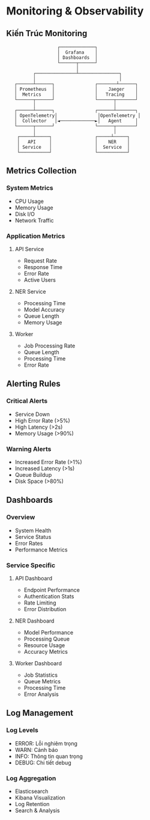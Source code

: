 # Monitoring & Observability

## Kiến Trúc Monitoring

```
                   ┌─────────────┐
                   │  Grafana    │
                   │ Dashboards  │
                   └──────┬──────┘
                          │
          ┌───────────────┴───────────────┐
          │                               │
   ┌──────┴──────┐               ┌───────┴──────┐
   │ Prometheus  │               │    Jaeger    │
   │  Metrics    │               │   Tracing    │
   └──────┬──────┘               └──────┬───────┘
          │                             │
   ┌──────┴──────┐               ┌──────┴───────┐
   │ OpenTelemetry│               │OpenTelemetry │
   │  Collector   │◄─────────────►│   Agent     │
   └──────┬──────┘               └──────┬───────┘
          │                             │
    ┌─────┴─────┐                ┌─────┴─────┐
    │   API     │                │    NER    │
    │ Service   │                │  Service  │
    └───────────┘                └───────────┘
```

## Metrics Collection

### System Metrics
- CPU Usage
- Memory Usage
- Disk I/O
- Network Traffic

### Application Metrics
1. API Service
   - Request Rate
   - Response Time
   - Error Rate
   - Active Users

2. NER Service
   - Processing Time
   - Model Accuracy
   - Queue Length
   - Memory Usage

3. Worker
   - Job Processing Rate
   - Queue Length
   - Processing Time
   - Error Rate

## Alerting Rules

### Critical Alerts
- Service Down
- High Error Rate (>5%)
- High Latency (>2s)
- Memory Usage (>90%)

### Warning Alerts
- Increased Error Rate (>1%)
- Increased Latency (>1s)
- Queue Buildup
- Disk Space (>80%)

## Dashboards

### Overview
- System Health
- Service Status
- Error Rates
- Performance Metrics

### Service Specific
1. API Dashboard
   - Endpoint Performance
   - Authentication Stats
   - Rate Limiting
   - Error Distribution

2. NER Dashboard
   - Model Performance
   - Processing Queue
   - Resource Usage
   - Accuracy Metrics

3. Worker Dashboard
   - Job Statistics
   - Queue Metrics
   - Processing Time
   - Error Analysis

## Log Management

### Log Levels
- ERROR: Lỗi nghiêm trọng
- WARN: Cảnh báo
- INFO: Thông tin quan trọng
- DEBUG: Chi tiết debug

### Log Aggregation
- Elasticsearch
- Kibana Visualization
- Log Retention
- Search & Analysis 